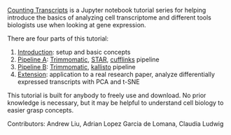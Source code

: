 [Counting Transcripts](https://github.com/hypercubestart/Counting-Transcripts) is a Jupyter notebook tutorial series for helping introduce the basics of analyzing cell transcriptome and different tools biologists use when looking at gene expression. 

There are four parts of this tutorial:
1. [Introduction](https://github.com/hypercubestart/Counting-Transcripts/blob/master/Counting%20Transcripts%20-%20Introduction.ipynb): setup and basic concepts
2. [Pipeline A](https://github.com/hypercubestart/Counting-Transcripts/blob/master/Counting%20Transcripts%20-%20Pipeline%20A.ipynb): [Trimmomatic](http://www.usadellab.org/cms/?page=trimmomatic), [STAR](https://github.com/alexdobin/STAR), [cufflinks](http://cole-trapnell-lab.github.io/cufflinks/) pipeline
3. [Pipeline B](https://github.com/hypercubestart/Counting-Transcripts/blob/master/Counting%20Transcripts%20-%20Pipeline%20B.ipynb): [Trimmomatic](http://www.usadellab.org/cms/?page=trimmomatic), [kallisto](https://pachterlab.github.io/kallisto/) pipeline
4. [Extension](https://github.com/hypercubestart/Counting-Transcripts/blob/master/Counting%20Transcripts%20-%20Extension.ipynb): application to a real research paper, analyze differentially expressed transcripts with PCA and t-SNE

This tutorial is built for anybody to freely use and download. No prior knowledge is necessary, but it may be helpful to understand cell biology to easier grasp concepts.

Contributors: Andrew Liu, Adrian Lopez Garcia de Lomana, Claudia Ludwig